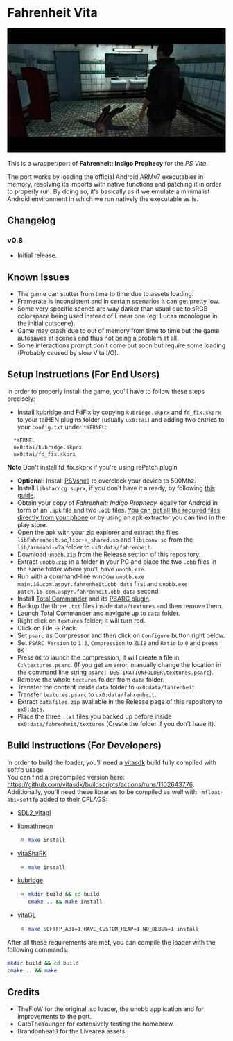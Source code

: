 # Fahrenheit Vita

<p align="center"><img src="./screenshots/game.png"></p>

This is a wrapper/port of <b>Fahrenheit: Indigo Prophecy</b> for the *PS Vita*.

The port works by loading the official Android ARMv7 executables in memory, resolving its imports with native functions and patching it in order to properly run.
By doing so, it's basically as if we emulate a minimalist Android environment in which we run natively the executable as is.

## Changelog

### v0.8

- Initial release.

## Known Issues

- The game can stutter from time to time due to assets loading.
- Framerate is inconsistent and in certain scenarios it can get pretty low.
- Some very specific scenes are way darker than usual due to sRGB colorspace being used instead of Linear one (eg: Lucas monologue in the initial cutscene).
- Game may crash due to out of memory from time to time but the game autosaves at scenes end thus not being a problem at all.
- Some interactions prompt don't come out soon but require some loading (Probably caused by slow Vita I/O).

## Setup Instructions (For End Users)

In order to properly install the game, you'll have to follow these steps precisely:

- Install [kubridge](https://github.com/TheOfficialFloW/kubridge/releases/) and [FdFix](https://github.com/TheOfficialFloW/FdFix/releases/) by copying `kubridge.skprx` and `fd_fix.skprx` to your taiHEN plugins folder (usually `ux0:tai`) and adding two entries to your `config.txt` under `*KERNEL`:
  
```
  *KERNEL
  ux0:tai/kubridge.skprx
  ux0:tai/fd_fix.skprx
```

**Note** Don't install fd_fix.skprx if you're using rePatch plugin

- **Optional**: Install [PSVshell](https://github.com/Electry/PSVshell/releases) to overclock your device to 500Mhz.
- Install `libshacccg.suprx`, if you don't have it already, by following [this guide](https://samilops2.gitbook.io/vita-troubleshooting-guide/shader-compiler/extract-libshacccg.suprx).
- Obtain your copy of *Fahrenheit: Indigo Prophecy* legally for Android in form of an `.apk` file and two `.obb` files. [You can get all the required files directly from your phone](https://stackoverflow.com/questions/11012976/how-do-i-get-the-apk-of-an-installed-app-without-root-access) or by using an apk extractor you can find in the play store.
- Open the apk with your zip explorer and extract the files `libFahrenheit.so`,`libc++_shared.so` and `libiconv.so` from the `lib/armeabi-v7a` folder to `ux0:data/fahrenheit`.
- Download `unobb.zip` from the Release section of this repository.
- Extract `unobb.zip` in a folder in your PC and place the two `.obb` files in the same folder where you'll have `unobb.exe`.
- Run with a command-line window `unobb.exe main.16.com.aspyr.fahrenheit.obb data` first and `unobb.exe patch.16.com.aspyr.fahrenheit.obb data` second.
- Install [Total Commander](https://www.ghisler.com/download.htm) and its [PSARC plugin](http://totalcmd.net/plugring/PSARC.html).
- Backup the three `.txt` files inside `data/textures` and then remove them.
- Launch Total Commander and navigate up to `data` folder.
- Right click on `textures` folder; it will turn red.
- Click on File -> Pack.
- Set `psarc` as Compressor and then click on `Configure` button right below.
- Set `PSARC Version` to `1.3`, `Compression` to `ZLIB` and `Ratio` to `0` and press `OK`
- Press `OK` to launch the compression, it will create a file in `C:\textures.psarc`. (If you get an error, manually change the location in the command line string `psarc: DESTINATIONFOLDER\textures.psarc`).
- Remove the whole `textures` folder from `data` folder.
- Transfer the content inside `data` folder to `ux0:data/fahrenheit`.
- Transfer `textures.psarc` to `ux0:data/fahrenheit`.
- Extract `datafiles.zip` available in the Release page of this repository to `ux0:data`.
- Place the three `.txt` files you backed up before inside `ux0:data/fahrenheit/textures` (Create the folder if you don't have it).

## Build Instructions (For Developers)

In order to build the loader, you'll need a [vitasdk](https://github.com/vitasdk) build fully compiled with softfp usage.  
You can find a precompiled version here: https://github.com/vitasdk/buildscripts/actions/runs/1102643776.  
Additionally, you'll need these libraries to be compiled as well with `-mfloat-abi=softfp` added to their CFLAGS:

- [SDL2_vitagl](https://github.com/Northfear/SDL/tree/vitagl)

- [libmathneon](https://github.com/Rinnegatamante/math-neon)

  - ```bash
    make install
    ```

- [vitaShaRK](https://github.com/Rinnegatamante/vitaShaRK)

  - ```bash
    make install
    ```

- [kubridge](https://github.com/TheOfficialFloW/kubridge)

  - ```bash
    mkdir build && cd build
    cmake .. && make install
    ```

- [vitaGL](https://github.com/Rinnegatamante/vitaGL)

  - ````bash
    make SOFTFP_ABI=1 HAVE_CUSTOM_HEAP=1 NO_DEBUG=1 install
    ````

After all these requirements are met, you can compile the loader with the following commands:

```bash
mkdir build && cd build
cmake .. && make
```

## Credits

- TheFloW for the original .so loader, the unobb application and for improvements to the port.
- CatoTheYounger for extensively testing the homebrew.
- Brandonheat8 for the Livearea assets.
